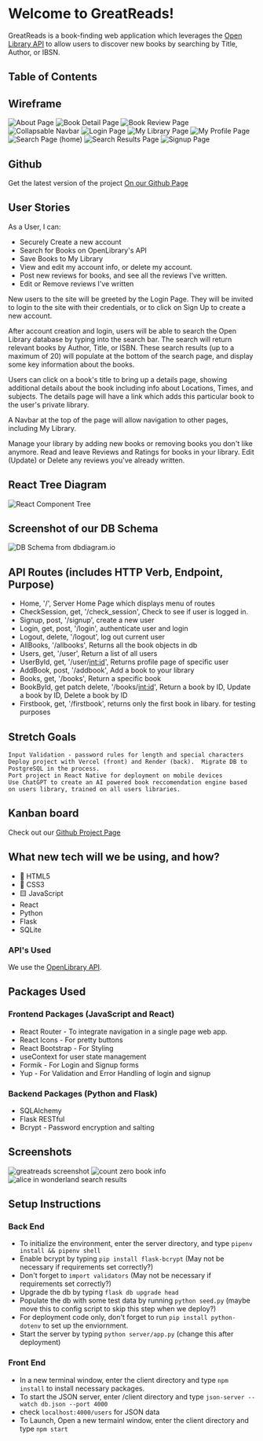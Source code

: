 # Welcome to GreatReads!

GreatReads is a book-finding web application which leverages the [Open Library API](http://openlibrary.org/developers/api) to allow users to discover new books by searching by Title, Author, or IBSN.  

## Table of Contents

## Wireframe 

![About Page](AboutPage.png)
![Book Detail Page](BookDetailPage.png)
![Book Review Page](BookReviewPage.png)
![Collapsable Navbar](CollapsableTaskbar.png)
![Login Page](LoginPage.png)
![My Library Page](MyLibraryPage.png)
![My Profile Page](MyProfilePage.png)
![Search Page (home)](SearchPage.png)
![Search Results Page](SearchResultsPage.png)
![Signup Page](SignupPage.png)

## Github

Get the latest version of the project [On our Github Page](https://github.com/krichlin/GreatReads)

## User Stories

As a User, I can:
* Securely Create a new account
* Search for Books on OpenLibrary's API
* Save Books to My Library
* View and edit my account info, or delete my account. 
* Post new reviews for books, and see all the reviews I've written.
* Edit or Remove reviews I've written

New users to the site will be greeted by the Login Page.  They will be invited to login to the site with their credentials, or to click on Sign Up to create a new account.

After account creation and login, users will be able to search the Open Library database by typing into the search bar.  The search will return relevant books by Author, Title, or ISBN.  These search results (up to a maximum of 20) will populate at the bottom of the search page, and display some key information about the books.

Users can click on a book's title to bring up a details page, showing additional details about the book including info about Locations, Times, and subjects.  The details page will have a link which adds this particular book to the user's private library.

A Navbar at the top of the page will allow navigation to other pages, including My Library.

Manage your library by adding new books or removing books you don't like anymore.  Read and leave Reviews and Ratings for books in your library.  Edit (Update) or Delete any reviews you've already written.  

## React Tree Diagram

![React Component Tree](component_tree.png)

## Screenshot of our DB Schema

![DB Schema from dbdiagram.io](goodreads_db_diagram.png)

## API Routes (includes HTTP Verb, Endpoint, Purpose)

- Home, '/', Server Home Page which displays menu of routes
- CheckSession, get, '/check_session', Check to see if user is logged in.
- Signup, post, '/signup', create a new user
- Login, get, post, '/login', authenticate user and login
- Logout, delete, '/logout', log out current user
- AllBooks, '/allbooks', Returns all the book objects in db
- Users, get, '/user', Return a list of all users
- UserById, get, '/user/<int:id>', Returns profile page of specific user
- AddBook, post, '/addbook', Add a book to your library
- Books, get, '/books', Return a specific book
- BookById, get patch delete, '/books/<int:id>', Return a book by ID, Update a book by ID, Delete a book by ID
- Firstbook, get, '/firstbook', returns only the first book in libary.  for testing purposes

## Stretch Goals

    Input Validation - password rules for length and special characters
    Deploy project with Vercel (front) and Render (back).  Migrate DB to PostgreSQL in the process.
    Port project in React Native for deployment on mobile devices
    Use ChatGPT to create an AI powered book reccomendation engine based on users library, trained on all users libraries.

## Kanban board

Check out our [Github Project Page](https://github.com/users/krichlin/projects/1)

## What new tech will we be using, and how?

   * 📄 HTML5
   * 🌈 CSS3
   * 🟨 JavaScript
   * React
   * Python
   * Flask
   * SQLite

### API's Used

We use the [OpenLibrary API](http://openlibrary.org/developers/api).

## Packages Used

### Frontend Packages (JavaScript and React)
* React Router - To integrate navigation in a single page web app.
* React Icons - For pretty buttons
* React Bootstrap - For Styling
* useContext for user state management
* Formik - For Login and Signup forms
* Yup - For Validation and Error Handling of login and signup

### Backend Packages (Python and Flask)
* SQLAlchemy 
* Flask RESTful
* Bcrypt - Password encryption and salting

## Screenshots

![greatreads screenshot](greatreads_screenshot.png)
![count zero book info](count_zero.png)
![alice in wonderland search results](search_results_alice.jpeg)

## Setup Instructions

### Back End
- To initialize the environment, enter the server directory, and type `pipenv install && pipenv shell`
- Enable bcrypt by typing `pip install flask-bcrypt` (May not be necessary if requirements set correctly?)
- Don't forget to `import validators` (May not be necessary if requirements set correctly?)
- Upgrade the db by typing `flask db upgrade head`
- Populate the db with some test data by running `python seed.py` (maybe move this to config script to skip this step when we deploy?)
- For deployment code only, don't forget to run `pip install python-dotenv` to set up the enviornment.
- Start the server by typing `python server/app.py` (change this after deployment)

### Front End
- In a new terminal window, enter the client directory and type `npm install` to install necessary packages.
- To start the JSON server, enter /client directory and type `json-server --watch db.json --port 4000`
- check `localhost:4000/users` for JSON data
- To Launch, Open a new termainl window, enter the client directory and type `npm start` 